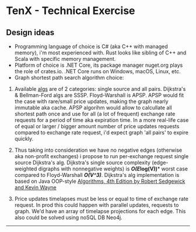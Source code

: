 # TenX - Technical Exercise

## Design ideas

+ Programming language of choice is C# (aka C++ with managed memory), i'm most experienced with. Rust looks like sibling of C++ and Scala with specific memory management.
+ Platform of choice is .NET Core, its package manager nuget.org plays the role of crates.io. .NET Core runs on Windows, macOS, Linux, etc.
+ Graph shortest path search algorithm choice:  

1. Available [algs](https://cs.stackexchange.com/questions/2942/am-i-right-about-the-differences-between-floyd-warshall-dijkstra-and-bellman-fo) are of 2 categories: single source and all pairs. Dijkstra's & Bellman-Ford algs are SSSP. Floyd-Warshall is APSP. APSP would fit the case with rare/small price updates, making the graph nearly immutable aka cache. APSP algorihm would allow to calcullate all shortest path once and use for all (a lot of frequent) exchange rate requests for a period of time aka expiration time. In a more real-life case of equal or larger / bigger amount number of price updates requests compared to exchange rate request, i'd expect graph 'all pairs' to expire quickly. 

2. Thus taking into consideration we have no negative edges (otherwise aka non-profit exchanges) i propose to run per-exchange request single source Dijkstra's alg. Dijkstra's single source complexity (edge-weighted digraphs with nonnegative weights) is ***O(E*log(V))*** worst case compared to Floyd-Warshall ***O(V^3)***.
Dijkstra's alg implementation is based on Java OOP-style [Algorithms, 4th Edition by Robert Sedgewick and Kevin Wayne](https://algs4.cs.princeton.edu/44sp/)

3.  Price updates timelapses must be less or equal to time of exchange rate request. In prod this could happen with parallel updates, requests to graph. We'd have an array of timelapse projections for each edge. This also could be solved using noSQL DB Neo4j.

---

